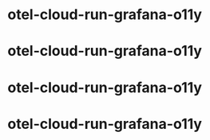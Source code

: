 # otel-cloud-run-grafana-o11y
# otel-cloud-run-grafana-o11y
# otel-cloud-run-grafana-o11y
# otel-cloud-run-grafana-o11y

